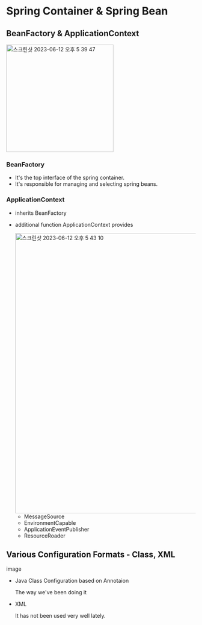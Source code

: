 # Spring Container & Spring Bean
## BeanFactory & ApplicationContext
<img width="285" alt="스크린샷 2023-06-12 오후 5 39 47" src="https://github.com/gimminjae/Spring-RoadMap/assets/97084128/73d487d4-5948-4d0d-943c-5d5858dbb50d">

### BeanFactory
- It's the top interface of the spring container.
- It's responsible for managing and selecting spring beans.

### ApplicationContext
- inherits BeanFactory
- additional function ApplicationContext provides

    <img width="743" alt="스크린샷 2023-06-12 오후 5 43 10" src="https://github.com/gimminjae/Spring-RoadMap/assets/97084128/d9a5f787-4775-410d-926f-4734d9d15f5c">

    - MessageSource
    - EnvironmentCapable
    - ApplicationEventPublisher
    - ResourceRoader

## Various Configuration Formats - Class, XML
image

- Java Class Configuration based on Annotaion

    The way we've been doing it
- XML

    It has not been used very well lately.